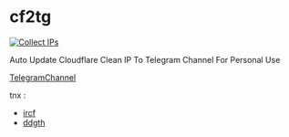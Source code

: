 # cf2tg  
[![Collect IPs](https://github.com/XigmaDev/cf2tg/actions/workflows/go.yml/badge.svg)](https://github.com/XigmaDev/cf2tg/actions/workflows/go.yml)

Auto Update Cloudflare Clean IP To Telegram Channel For Personal Use

[TelegramChannel](https://t.me/cloudflare2tg)


tnx : 
* [ircf](https://github.com/ircfspace)
* [ddgth](https://github.com/ddgth/cf2dns)
